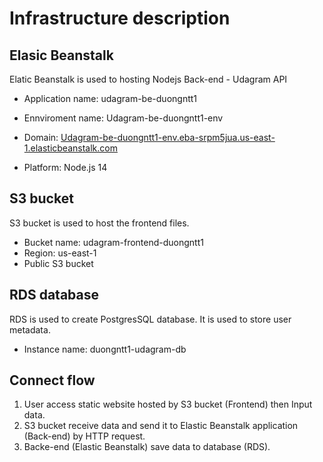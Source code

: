 # Infrastructure description

## Elasic Beanstalk
Elatic Beanstalk is used to hosting Nodejs Back-end - Udagram API
- Application name: udagram-be-duongntt1
- Ennviroment name: Udagram-be-duongntt1-env
- Domain: [Udagram-be-duongntt1-env.eba-srpm5jua.us-east-1.elasticbeanstalk.com](http://udagram-be-duongntt1-env.eba-srpm5jua.us-east-1.elasticbeanstalk.com/) 

- Platform: Node.js 14

## S3 bucket
S3 bucket is used to host the frontend files. 
- Bucket name: udagram-frontend-duongntt1 
- Region: us-east-1
- Public S3 bucket

## RDS database
RDS is used to create PostgresSQL database. It is used to store user metadata. 
- Instance name: duongntt1-udagram-db

## Connect flow
1. User access static website hosted by S3 bucket (Frontend) then Input data.
2. S3 bucket receive data and send it to Elastic Beanstalk application (Back-end) by HTTP request.
3. Backe-end (Elastic Beanstalk) save data to database (RDS).